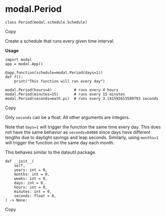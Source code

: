 # modal.Period

    
    
    class Period(modal.schedule.Schedule)

Copy

Create a schedule that runs every given time interval.

**Usage**

    
    
    import modal
    app = modal.App()
    
    @app.function(schedule=modal.Period(days=1))
    def f():
        print("This function will run every day")
    
    modal.Period(hours=4)          # runs every 4 hours
    modal.Period(minutes=15)       # runs every 15 minutes
    modal.Period(seconds=math.pi)  # runs every 3.141592653589793 seconds

Copy

Only `seconds` can be a float. All other arguments are integers.

Note that `days=1` will trigger the function the same time every day. This
does not have the same behavior as `seconds=84000` since days have different
lengths due to daylight savings and leap seconds. Similarly, using `months=1`
will trigger the function on the same day each month.

This behaves similar to the dateutil package.

    
    
    def __init__(
        self,
        years: int = 0,
        months: int = 0,
        weeks: int = 0,
        days: int = 0,
        hours: int = 0,
        minutes: int = 0,
        seconds: float = 0,
    ) -> None:

Copy


